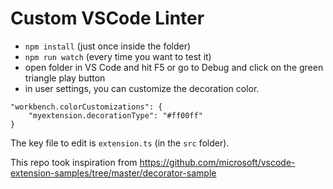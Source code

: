 # Custom VSCode Linter

- `npm install` (just once inside the folder)
- `npm run watch` (every time you want to test it)
- open folder in VS Code and hit F5 or go to Debug and click on the green triangle play button
- in user settings, you can customize the decoration color.
```
"workbench.colorCustomizations": {
    "myextension.decorationType": "#ff00ff"
}
```

The key file to edit is `extension.ts` (in the `src` folder).

This repo took inspiration from https://github.com/microsoft/vscode-extension-samples/tree/master/decorator-sample
